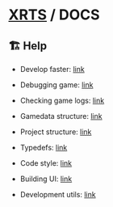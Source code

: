 # [XRTS](../README.md) / DOCS

## 🏗️ Help

- Develop faster: [link](DEVELOP_FASTER.md)
- Debugging game: [link](DEBUGGING_GAME.md)
- Checking game logs: [link](CHECKING_GAME_LOGS.md)


- Gamedata structure: [link](GAMEDATA_STRUCTURE.md)
- Project structure: [link](PROJECT_STRUCTURE.md)
- Typedefs: [link](TYPEDEFS.md)
- Code style: [link](CODESTYLE.md)
- Building UI: [link](BUILDING_UI.md)
- ️Development utils: [link](UTILS.md)
